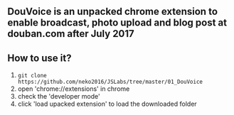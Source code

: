 ## DouVoice is an unpacked chrome extension to enable broadcast, photo upload and blog post at douban.com after July 2017

## How to use it?
1. `git clone https://github.com/neko2016/JSLabs/tree/master/01_DouVoice`
2. open 'chrome://extensions' in chrome
3. check the 'developer mode'
4. click 'load upacked extension' to load the downloaded folder
